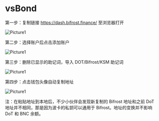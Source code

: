 # vsBond
第一步：复制链接 https://dash.bifrost.finance/ 至浏览器打开  

<img :src="$withBase('/picture/P1.png')" alt="Picture1" />

第二步：选择账户后点击添加账户

<img :src="$withBase('/picture/P2.png')" alt="Picture1" />

第三步：删除已显示的助记词，导入 DOT/Bifrost/KSM 助记词  

<img :src="$withBase('/picture/P3.png')" alt="Picture1" />

第四步：点击钱包头像自动复制地址

<img :src="$withBase('/picture/P4.png')" alt="Picture1" />

注：在粘贴地址到本地后，不少小伙伴会发现新复制的 Bifrost 地址和之前 DoT 地址并不相同，那是因为波卡的私钥可以通用于 Bifrost。地址的变换并不影响 DoT 和 BNC 余额。

